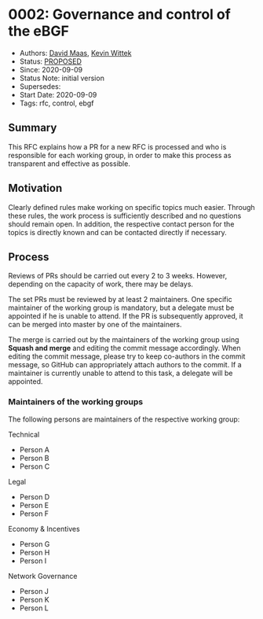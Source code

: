 # 0002: Governance and control of the eBGF
- Authors: [David Maas](david_maas@hotmail.de), [Kevin Wittek](wittek@internet-sicherheit.de)
- Status: [PROPOSED](/README.md#proposed)
- Since: 2020-09-09
- Status Note: initial version  
- Supersedes:
- Start Date: 2020-09-09
- Tags: rfc, control, ebgf

## Summary

This RFC explains how a PR for a new RFC is processed and who is responsible for each working group, in order to make this process as transparent and effective as possible. 

## Motivation

Clearly defined rules make working on specific topics much easier. 
Through these rules, the work process is sufficiently described and no questions should remain open. 
In addition, the respective contact person for the topics is directly known and can be contacted directly if necessary.


## Process

Reviews of PRs should be carried out every 2 to 3 weeks. However, depending on the capacity of work, there may be delays.  

The set PRs must be reviewed by at least 2 maintainers. 
One specific maintainer of the working group is mandatory, but a delegate must be appointed if he is unable to attend. 
If the PR is subsequently approved, it can be merged into master by one of the maintainers.

The merge is carried out by the maintainers of the working group using **Squash and merge** and editing the commit message accordingly.
When editing the commit message, please try to keep co-authors in the commit message, so GitHub can appropriately attach authors to the commit. 
If a maintainer is currently unable to attend to this task, a delegate will be appointed. 


### Maintainers of the working groups

The following persons are maintainers of the respective working group:

Technical
  - Person A
  - Person B
  - Person C

Legal
  - Person D
  - Person E
  - Person F

Economy & Incentives
  - Person G
  - Person H
  - Person I

Network Governance
  - Person J
  - Person K
  - Person L
